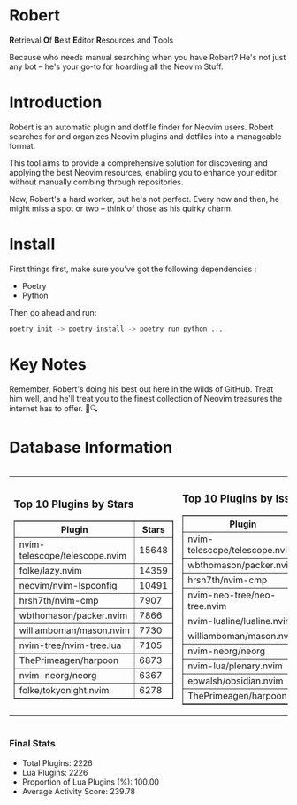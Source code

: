 # Robert

**R**etrieval
**O**f
**B**est
**E**ditor
**R**esources and
**T**ools

Because who needs manual searching when you have Robert?
He's not just any bot – he's your go-to for hoarding all the Neovim Stuff.

# Introduction
Robert is an automatic plugin and dotfile finder for Neovim users. Robert searches for and organizes Neovim plugins and dotfiles into a manageable format.

This tool aims to provide a comprehensive solution for discovering and applying the best Neovim resources, enabling you to enhance your editor without manually combing through repositories.

Now, Robert's a hard worker, but he's not perfect. Every now and then, he might miss a spot or two – think of those as his quirky charm. 

# Install
 First things first, make sure you've got the following dependencies :
  - Poetry 
  - Python 

Then go ahead and run:

```bash
poetry init -> poetry install -> poetry run python ...
```
# Key Notes

Remember, Robert's doing his best out here in the wilds of GitHub. Treat him well, and he'll treat you to the finest collection of Neovim treasures the internet has to offer. 🎩🔍


# Database Information

<div style='display:flex;flex-direction:row;justify-content:space-between;'><table><tr><td><h3>Top 10 Plugins by Stars</h3><table border="1"><tr><th>Plugin</th><th>Stars</th></tr><tr><td>nvim-telescope/telescope.nvim</td><td>15648</td></tr><tr><td>folke/lazy.nvim</td><td>14359</td></tr><tr><td>neovim/nvim-lspconfig</td><td>10491</td></tr><tr><td>hrsh7th/nvim-cmp</td><td>7907</td></tr><tr><td>wbthomason/packer.nvim</td><td>7866</td></tr><tr><td>williamboman/mason.nvim</td><td>7730</td></tr><tr><td>nvim-tree/nvim-tree.lua</td><td>7105</td></tr><tr><td>ThePrimeagen/harpoon</td><td>6873</td></tr><tr><td>nvim-neorg/neorg</td><td>6367</td></tr><tr><td>folke/tokyonight.nvim</td><td>6278</td></tr></table></td><td><h3>Top 10 Plugins by Issues</h3><table border="1"><tr><th>Plugin</th><th>Issues</th></tr><tr><td>nvim-telescope/telescope.nvim</td><td>355</td></tr><tr><td>wbthomason/packer.nvim</td><td>307</td></tr><tr><td>hrsh7th/nvim-cmp</td><td>281</td></tr><tr><td>nvim-neo-tree/neo-tree.nvim</td><td>230</td></tr><tr><td>nvim-lualine/lualine.nvim</td><td>222</td></tr><tr><td>williamboman/mason.nvim</td><td>192</td></tr><tr><td>nvim-neorg/neorg</td><td>181</td></tr><tr><td>nvim-lua/plenary.nvim</td><td>144</td></tr><tr><td>epwalsh/obsidian.nvim</td><td>140</td></tr><tr><td>ThePrimeagen/harpoon</td><td>118</td></tr></table></td><td><h3>Top 10 Plugins by Forks</h3><table border="1"><tr><th>Plugin</th><th>Forks</th></tr><tr><td>neovim/nvim-lspconfig</td><td>2067</td></tr><tr><td>nvim-telescope/telescope.nvim</td><td>827</td></tr><tr><td>nvim-tree/nvim-tree.lua</td><td>608</td></tr><tr><td>nvim-lualine/lualine.nvim</td><td>463</td></tr><tr><td>folke/tokyonight.nvim</td><td>418</td></tr><tr><td>hrsh7th/nvim-cmp</td><td>395</td></tr><tr><td>ThePrimeagen/harpoon</td><td>369</td></tr><tr><td>folke/lazy.nvim</td><td>345</td></tr><tr><td>jackMort/ChatGPT.nvim</td><td>311</td></tr><tr><td>nvim-lua/plenary.nvim</td><td>286</td></tr></table></td></tr></table></div>

### Final Stats
- Total Plugins: 2226
- Lua Plugins: 2226
- Proportion of Lua Plugins (%): 100.00
- Average Activity Score: 239.78
